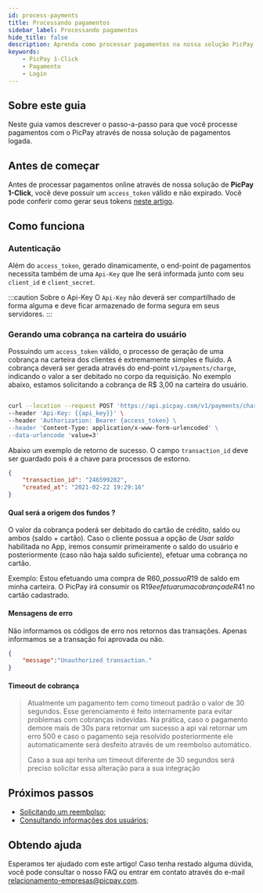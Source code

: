 ```yaml
---
id: process-payments
title: Processando pagamentos
sidebar_label: Processando pagamentos
hide_title: false
description: Aprenda como processar pagamentos na nossa solução PicPay 1-Click
keywords: 
    - PicPay 1-Click
    - Pagamento    
    - Login
---
```


## Sobre este guia

Neste guia vamos descrever o passo-a-passo para que você processe pagamentos com o PicPay através de nossa solução de pagamentos logada.

## Antes de começar

Antes de processar pagamentos online através de nossa solução de **PicPay 1-Click**, você deve possuir um `access_token` válido e não expirado. Você pode conferir como gerar seus tokens [neste artigo](/one-click/guides/oauth2-flow).

## Como funciona

### Autenticação

Além do `access_token`, gerado dinamicamente, o end-point de pagamentos necessita também de uma `Api-Key` que lhe será informada junto com seu `client_id` e `client_secret`.

:::caution Sobre o Api-Key
O `Api-Key` não deverá ser compartilhado de forma alguma e deve ficar armazenado de forma segura em seus servidores. 
:::

### Gerando uma cobrança na carteira do usuário

Possuindo um `access_token` válido, o processo de geração de uma cobrança na carteira dos clientes é extremamente simples e fluido. A cobrança deverá ser gerada através do end-point `v1/payments/charge`, indicando o valor a ser debitado no corpo da requisição. No exemplo abaixo, estamos solicitando a cobrança de R$ 3,00 na carteira do usuário.

```bash

curl --location --request POST 'https://api.picpay.com/v1/payments/charge' \
--header 'Api-Key: {{api_key}}' \
--header 'Authorization: Bearer {access_token} \
--header 'Content-Type: application/x-www-form-urlencoded' \
--data-urlencode 'value=3'

```

Abaixo um exemplo de retorno de sucesso. O campo `transaction_id` deve ser guardado pois é a chave para processos de estorno.

```json
{
    "transaction_id": "246599282",
    "created_at": "2021-02-22 19:29:16"
}
```

#### Qual será a origem dos fundos ?

O valor da cobrança poderá ser debitado do cartão de crédito, saldo ou ambos (saldo + cartão). Caso o cliente possua a opção de *Usar saldo* habilitada no App, iremos consumir primeiramente o saldo do usuário e posteriormente (caso não haja saldo suficiente), efetuar uma cobrança no cartão.

Exemplo: Estou efetuando uma compra de R$60, possuo R$19 de saldo em minha carteira. O PicPay irá consumir os R$19 e efetuar uma cobrança de R$41 no cartão cadastrado.


#### Mensagens de erro

Não informamos os códigos de erro nos retornos das transações. Apenas informamos se a transação foi aprovada ou não.

```json
{
    "message":"Unauthorized transaction."
}
```

#### Timeout de cobrança
> Atualmente um pagamento tem como timeout padrão o valor de 30 segundos. Esse gerenciamento é feito internamente para evitar problemas com cobranças indevidas.
> Na prática, caso o pagamento demore mais de 30s para retornar um sucesso a api vai retornar um erro 500 e caso o pagamento seja resolvido posteriormente ele automaticamente será desfeito através de um reembolso automático.
> 
> Caso a sua api tenha um timeout diferente de 30 segundos será preciso solicitar essa alteração para a sua integração

## Próximos passos

- [Solicitando um reembolso](/one-click/guides/refund-payments);
- [Consultando informações dos usuários](/one-click/guides/user-info);


## Obtendo ajuda
Esperamos ter ajudado com este artigo! Caso tenha restado alguma dúvida, você pode consultar o nosso FAQ ou entrar em contato através do e-mail relacionamento-empresas@picpay.com. 
